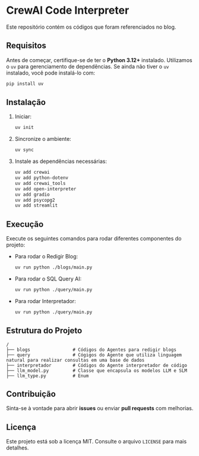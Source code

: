 # CrewAI Code Interpreter

Este repositório contém os códigos que foram referenciados no blog.

## Requisitos

Antes de começar, certifique-se de ter o **Python 3.12+** instalado.
Utilizamos o `uv` para gerenciamento de dependências. Se ainda não tiver o `uv` instalado, você pode instalá-lo com:

```sh
pip install uv
```

## Instalação

1. Iniciar:

   ```sh
   uv init
   ```

2. Sincronize o ambiente:

   ```sh
   uv sync
   ```

3. Instale as dependências necessárias:
   ```sh
   uv add crewai
   uv add python-dotenv
   uv add crewai_tools
   uv add open-interpreter
   uv add gradio
   uv add psycopg2
   uv add streamlit
   ```

## Execução

Execute os seguintes comandos para rodar diferentes componentes do projeto:

- Para rodar o Redigir Blog:

  ```sh
  uv run python ./blogs/main.py
  ```

- Para rodar o SQL Query AI:

  ```sh
  uv run python ./query/main.py
  ```

- Para rodar Interpretador:

  ```sh
  uv run python ./query/main.py
  ```

## Estrutura do Projeto

```
/
├── blogs                # Códigos do Agentes para redigir blogs
├── query                # Cógigos do Agente que utiliza linguagem natural para realizar consultas em uma base de dados
├── interpretador        # Códigos do Agente interpretador de código
├── llm_model.py         # Classe que encapsula os modelos LLM e SLM
├── llm_type.py          # Enum
```

## Contribuição

Sinta-se à vontade para abrir **issues** ou enviar **pull requests** com melhorias.

## Licença

Este projeto está sob a licença MIT. Consulte o arquivo `LICENSE` para mais detalhes.

